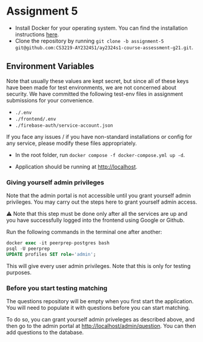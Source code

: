# Assignment 5

- Install Docker for your operating system. You can find the installation instructions [here](https://docs.docker.com/get-docker/).
- Clone the repository by running `git clone -b assignment-5 git@github.com:CS3219-AY2324S1/ay2324s1-course-assessment-g21.git`.

## Environment Variables

Note that usually these values are kept secret, but since all of these keys have been made for test environments, we are not concerned about security. We have committed the following test-env files in assignment submissions for your convenience.

- `./.env`
- `./frontend/.env`
- `./firebase-auth/service-account.json`

If you face any issues / if you have non-standard installations or config for any service, please modify these files appropriately.

- In the root folder, run `docker compose -f docker-compose.yml up -d`.

- Application should be running at [http://localhost](http://localhost).

### Giving yourself admin privileges

Note that the admin portal is not accessible until you grant yourself admin privileges. You may carry out the steps here to grant yourself admin access.

:warning: Note that this step must be done only after all the services are up and you have successfully logged into the frontend using Google or Github.

Run the following commands in the terminal one after another:

```sql
docker exec -it peerprep-postgres bash
psql -U peerprep
UPDATE profiles SET role='admin';
```

This will give every user admin privileges. Note that this is only for testing purposes.

### Before you start testing matching

The questions repository will be empty when you first start the application. You will need to populate it with questions before you can start matching.

To do so, you can grant yourself admin priveleges as described above, and then go to the admin portal at [http://localhost/admin/question](http://localhost/admin/question). You can then add questions to the database.
